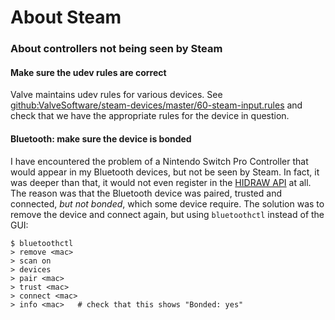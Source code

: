 # About Steam

### About controllers not being seen by Steam

#### Make sure the udev rules are correct

Valve maintains udev rules for various devices. See
[github:ValveSoftware/steam-devices/master/60-steam-input.rules] and check that
we have the appropriate rules for the device in question.

[github:ValveSoftware/steam-devices/master/60-steam-input.rules]: https://github.com/ValveSoftware/steam-devices/blob/master/60-steam-input.rules

#### Bluetooth: make sure the device is bonded

I have encountered the problem of a Nintendo Switch Pro Controller that would
appear in my Bluetooth devices, but not be seen by Steam. In fact, it was deeper
than that, it would not even register in the [HIDRAW API] at all. The reason was
that the Bluetooth device was paired, trusted and connected, _but not bonded_,
which some device require. The solution was to remove the device and connect
again, but using `bluetoothctl` instead of the GUI:

```console
$ bluetoothctl
> remove <mac>
> scan on
> devices
> pair <mac>
> trust <mac>
> connect <mac>
> info <mac>   # check that this shows "Bonded: yes"
```

[HIDRAW API]: https://docs.kernel.org/hid/hidraw.html
